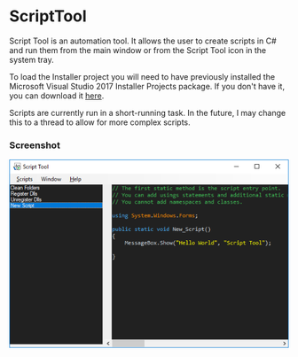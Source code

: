 # ScriptTool
Script Tool is an automation tool.  It allows the user to create scripts in C# and run them from the main window or from the Script Tool icon in the system tray.

To load the Installer project you will need to have previously installed the Microsoft Visual Studio 2017 Installer Projects package.  If you don't have it, you can download it [here](https://marketplace.visualstudio.com/items?itemName=VisualStudioProductTeam.MicrosoftVisualStudio2017InstallerProjects).

Scripts are currently run in a short-running task.  In the future, I may change this to a thread to allow for more complex scripts.

### Screenshot

![alt text](https://github.com/mode51/ScriptTool/blob/master/Src/ScriptTool.png)

